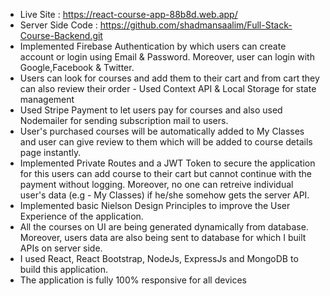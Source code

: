 * Live Site : https://react-course-app-88b8d.web.app/
* Server Side Code : https://github.com/shadmansaalim/Full-Stack-Course-Backend.git
* Implemented Firebase Authentication by which users can create account or login using Email & Password. Moreover, user can login with Google,Facebook & Twitter. 
* Users can look for courses and add them to their cart and from cart they can also review their order - Used Context API & Local Storage for state management
* Used Stripe Payment to let users pay for courses and also used Nodemailer for sending subscription mail to users.
* User's purchased courses will be automatically added to My Classes and user can give review to them which will be added to course details page instantly.
* Implemented Private Routes and a JWT Token to secure the application for this users can add course to their cart but cannot continue with the payment without logging. Moreover, no one can retreive individual user's data (e.g - My Classes) if he/she somehow gets the server API.
* Implemented basic Nielson Design Principles to improve the User Experience of the application.
* All the courses on UI are being generated dynamically from database. Moreover, users data are also being sent to database for which I built APIs on server side.
* I used React, React Bootstrap, NodeJs, ExpressJs and MongoDB to build this application.
* The application is fully 100% responsive for all devices
